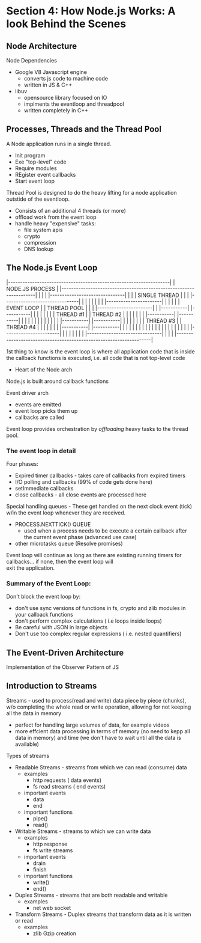 # Section 4: How Node.js Works: A look Behind the Scenes

## Node Architecture

Node Dependencies

- Google V8 Javascript engine
  - converts js code to machine code
  - written in JS & C++
- libuv
  - opensource library focused on IO
  - implments the eventloop and threadpool
  - written completely in C++

## Processes, Threads and the Thread Pool

A Node application runs in a single thread.

- Init program
- Exe "top-level" code
- Require modules
- REgister event callbacks
- Start event loop

Thread Pool is designed to do the heavy lifting for a node application outstide of the eventloop.

- Consists of an additional 4 threads (or more)
- offload work from the event loop
- handle heavy "expensive" tasks:
  - file system apis
  - crypto
  - compression
  - DNS lookup

## The Node.js Event Loop

|-------------------------------------------------------------------|
| NODE.JS PROCESS |
|-------------------------------------------------------------------|
| |
| |-------------------------------| |
| | SINGLE THREAD | |
| |-------------------------------| |
| | | |
| | |-----------------------| | |
| | | EVENT LOOP | | THREAD POOL |
| | |-----------------------| | |-----------| |-----------| |
| | | | | | THREAD #1 | | THREAD #2 | |
| | | | | |-----------| |-----------| |
| | | | | |
| | | | | |-----------| |-----------| |
| | | | | | THREAD #3 | | THREAD #4 | |
| | | | | |-----------| |-----------| |
| | | | | |
| | | | | |
| | | | | |
| | |-----------------------| | |
| | | |
| |-------------------------------| |
| |
|-------------------------------------------------------------------|

1st thing to know is the event loop is where all application code that is inside the callback functions is executed, i.e.
all code that is not top-level code

- Heart of the Node arch

Node.js is built around callback functions

Event driver arch

- events are emitted
- event loop picks them up
- callbacks are called

Event loop provides orchestration by _offloading_ heavy tasks to the thread pool.

### The event loop in detail

Four phases:

- Expired timer callbacks - takes care of callbacks from expired timers
- I/O polling and callbacks (99% of code gets done here)
- setImmediate callbacks
- close callbacks - all close events are processed here

Special handling queues - These get handled on the next clock event (tick) w/in the event loop whenever they are received.

- PROCESS.NEXTTICK() QUEUE
  - used when a process needs to be execute a certain callback after the current event phase (advanced use case)
- other microtasks queue (Resolve promises)

Event loop will continue as long as there are existing running timers for callbacks... if none, then the event loop will  
exit the application.

### Summary of the Event Loop:

Don't block the event loop by:

- don't use sync versions of functions in fs, crypto and zlib modules in your callback functions
- don't perform complex calculations ( i.e loops inside loops)
- Be careful with JSON in large objects
- Don't use too complex regular expressions ( i.e. nested quantifiers)

## The Event-Driven Architecture

Implementation of the Observer Pattern of JS

## Introduction to Streams

Streams - used to process(read and write) data piece by piece (chunks), w/o completing the whole read or write operation,
allowing for not keeping all the data in memory

- perfect for handling large volumes of data, for example videos
- more effcient data processing in terms of memory (no need to kepp all data in memory) and time (we don't have to wait until all the data is available)

Types of streams

- Readable Streams - streams from which we can read (consume) data
  - examples
    - http requests ( data events)
    - fs read streams ( end events)
  - important events
    - data
    - end
  - important functions
    - pipe()
    - read()
- Writable Streams - streams to which we can write data
  - examples
    - http response
    - fs write streams
  - important events
    - drain
    - finish
  - important functions
    - write()
    - end()
- Duplex Streams - streams that are both readable and writable
  - examples
    - net web socket
- Transform Streams - Duplex streams that transform data as it is written or read
  - examples
    - zlib Gzip creation
